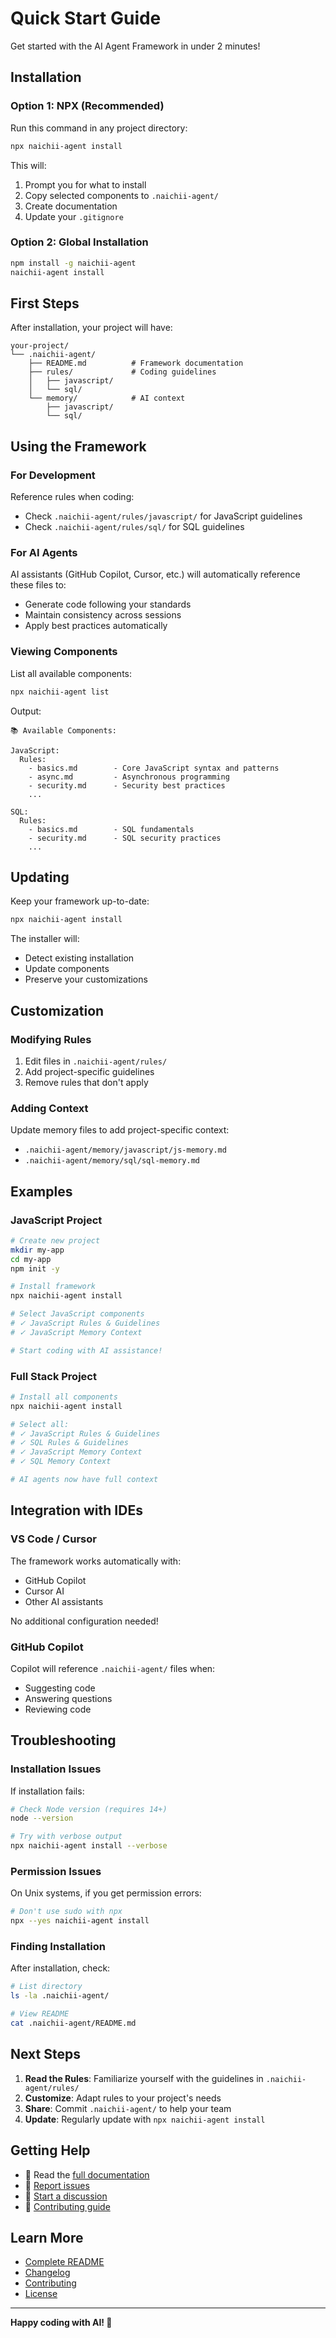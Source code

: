 # Quick Start Guide

Get started with the AI Agent Framework in under 2 minutes!

## Installation

### Option 1: NPX (Recommended)

Run this command in any project directory:

```bash
npx naichii-agent install
```

This will:
1. Prompt you for what to install
2. Copy selected components to `.naichii-agent/`
3. Create documentation
4. Update your `.gitignore`

### Option 2: Global Installation

```bash
npm install -g naichii-agent
naichii-agent install
```

## First Steps

After installation, your project will have:

```
your-project/
└── .naichii-agent/
    ├── README.md          # Framework documentation
    ├── rules/             # Coding guidelines
    │   ├── javascript/
    │   └── sql/
    └── memory/            # AI context
        ├── javascript/
        └── sql/
```

## Using the Framework

### For Development

Reference rules when coding:
- Check `.naichii-agent/rules/javascript/` for JavaScript guidelines
- Check `.naichii-agent/rules/sql/` for SQL guidelines

### For AI Agents

AI assistants (GitHub Copilot, Cursor, etc.) will automatically reference these files to:
- Generate code following your standards
- Maintain consistency across sessions
- Apply best practices automatically

### Viewing Components

List all available components:

```bash
npx naichii-agent list
```

Output:
```
📚 Available Components:

JavaScript:
  Rules:
    - basics.md        - Core JavaScript syntax and patterns
    - async.md         - Asynchronous programming
    - security.md      - Security best practices
    ...

SQL:
  Rules:
    - basics.md        - SQL fundamentals
    - security.md      - SQL security practices
    ...
```

## Updating

Keep your framework up-to-date:

```bash
npx naichii-agent install
```

The installer will:
- Detect existing installation
- Update components
- Preserve your customizations

## Customization

### Modifying Rules

1. Edit files in `.naichii-agent/rules/`
2. Add project-specific guidelines
3. Remove rules that don't apply

### Adding Context

Update memory files to add project-specific context:
- `.naichii-agent/memory/javascript/js-memory.md`
- `.naichii-agent/memory/sql/sql-memory.md`

## Examples

### JavaScript Project

```bash
# Create new project
mkdir my-app
cd my-app
npm init -y

# Install framework
npx naichii-agent install

# Select JavaScript components
# ✓ JavaScript Rules & Guidelines
# ✓ JavaScript Memory Context

# Start coding with AI assistance!
```

### Full Stack Project

```bash
# Install all components
npx naichii-agent install

# Select all:
# ✓ JavaScript Rules & Guidelines
# ✓ SQL Rules & Guidelines
# ✓ JavaScript Memory Context
# ✓ SQL Memory Context

# AI agents now have full context
```

## Integration with IDEs

### VS Code / Cursor

The framework works automatically with:
- GitHub Copilot
- Cursor AI
- Other AI assistants

No additional configuration needed!

### GitHub Copilot

Copilot will reference `.naichii-agent/` files when:
- Suggesting code
- Answering questions
- Reviewing code

## Troubleshooting

### Installation Issues

If installation fails:

```bash
# Check Node version (requires 14+)
node --version

# Try with verbose output
npx naichii-agent install --verbose
```

### Permission Issues

On Unix systems, if you get permission errors:

```bash
# Don't use sudo with npx
npx --yes naichii-agent install
```

### Finding Installation

After installation, check:

```bash
# List directory
ls -la .naichii-agent/

# View README
cat .naichii-agent/README.md
```

## Next Steps

1. **Read the Rules**: Familiarize yourself with the guidelines in `.naichii-agent/rules/`
2. **Customize**: Adapt rules to your project's needs
3. **Share**: Commit `.naichii-agent/` to help your team
4. **Update**: Regularly update with `npx naichii-agent install`

## Getting Help

- 📖 Read the [full documentation](README.md)
- 🐛 [Report issues](https://github.com/1naichii/naichii-agent/issues)
- 💬 [Start a discussion](https://github.com/1naichii/naichii-agent/discussions)
- 🤝 [Contributing guide](CONTRIBUTING.md)

## Learn More

- [Complete README](README.md)
- [Changelog](CHANGELOG.md)
- [Contributing](CONTRIBUTING.md)
- [License](LICENSE)

---

**Happy coding with AI! 🚀**
